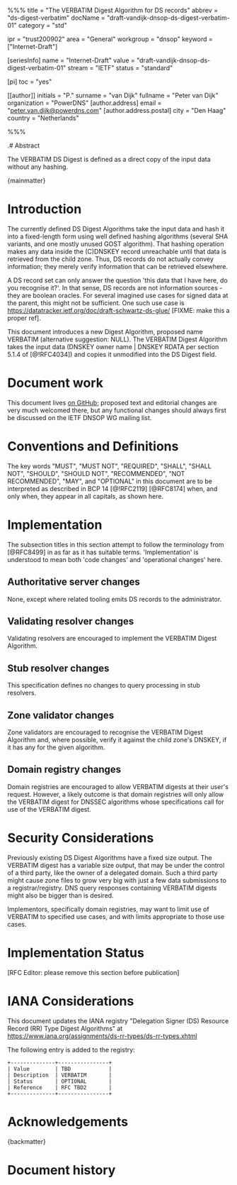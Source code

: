 %%%
title = "The VERBATIM Digest Algorithm for DS records"
abbrev = "ds-digest-verbatim"
docName = "draft-vandijk-dnsop-ds-digest-verbatim-01"
category = "std"

ipr = "trust200902"
area = "General"
workgroup = "dnsop"
keyword = ["Internet-Draft"]

[seriesInfo]
name = "Internet-Draft"
value = "draft-vandijk-dnsop-ds-digest-verbatim-01"
stream = "IETF"
status = "standard"

[pi]
toc = "yes"

[[author]]
initials = "P."
surname = "van Dijk"
fullname = "Peter van Dijk"
organization = "PowerDNS"
[author.address]
 email = "peter.van.dijk@powerdns.com"
[author.address.postal]
 city = "Den Haag"
 country = "Netherlands"


%%%

.# Abstract

The VERBATIM DS Digest is defined as a direct copy of the input data without any hashing.

{mainmatter}

# Introduction

The currently defined DS Digest Algorithms take the input data and hash it into a fixed-length form using well defined hashing algorithms (several SHA variants, and one mostly unused GOST algorithm).
That hashing operation makes any data inside the (C)DNSKEY record unreachable until that data is retrieved from the child zone.
Thus, DS records do not actually convey information; they merely verify information that can be retrieved elsewhere.

A DS record set can only answer the question 'this data that I have here, do you recognise it?'.
In that sense, DS records are not information sources - they are boolean oracles.
For several imagined use cases for signed data at the parent, this might not be sufficient.
One such use case is https://datatracker.ietf.org/doc/draft-schwartz-ds-glue/ [FIXME: make this a proper ref].

This document introduces a new Digest Algorithm, proposed name VERBATIM (alternative suggestion: NULL).
The VERBATIM Digest Algorithm takes the input data (DNSKEY owner name | DNSKEY RDATA per section 5.1.4 of [@!RFC4034]) and copies it unmodified into the DS Digest field.

# Document work

This document lives [on GitHub](https://github.com/PowerDNS/draft-dnsop-ds-digest-verbatim); proposed text and editorial changes are very much welcomed there, but any functional changes should always first be discussed on the IETF DNSOP WG mailing list.

# Conventions and Definitions

The key words "MUST", "MUST NOT", "REQUIRED", "SHALL", "SHALL NOT", "SHOULD", "SHOULD NOT", "RECOMMENDED", "NOT RECOMMENDED", "MAY", and "OPTIONAL" in this document are to be interpreted as described in BCP 14 [@!RFC2119] [@RFC8174] when, and only when, they appear in all capitals, as shown here.

# Implementation

The subsection titles in this section attempt to follow the terminology from [@RFC8499] in as far as it has suitable terms.
'Implementation' is understood to mean both 'code changes' and 'operational changes' here.

## Authoritative server changes

None, except where related tooling emits DS records to the administrator.

## Validating resolver changes

Validating resolvers are encouraged to implement the VERBATIM Digest Algorithm.

## Stub resolver changes

This specification defines no changes to query processing in stub resolvers.

## Zone validator changes

Zone validators are encouraged to recognise the VERBATIM Digest Algorithm and, where possible, verify it against the child zone's DNSKEY, if it has any for the given algorithm.

## Domain registry changes

Domain registries are encouraged to allow VERBATIM digests at their user's request.
However, a likely outcome is that domain registries will only allow the VERBATIM digest for DNSSEC algorithms whose specifications call for use of the VERBATIM digest.

# Security Considerations

Previously existing DS Digest Algorithms have a fixed size output.
The VERBATIM digest has a variable size output, that may be under the control of a third party, like the owner of a delegated domain.
Such a third party might cause zone files to grow very big with just a few data submissions to a registrar/registry.
DNS query responses containing VERBATIM digests might also be bigger than is desired.

Implementors, specifically domain registries, may want to limit use of VERBATIM to specified use cases, and with limits appropriate to those use cases.

# Implementation Status

[RFC Editor: please remove this section before publication]


# IANA Considerations

This document updates the IANA registry "Delegation Signer (DS) Resource Record (RR) Type Digest Algorithms" at https://www.iana.org/assignments/ds-rr-types/ds-rr-types.xhtml

The following entry is added to the registry:

~~~ ascii-art
+--------------+----------------+
| Value        | TBD            |
| Description  | VERBATIM       |
| Status       | OPTIONAL       |
| Reference    | RFC TBD2       |
+--------------+----------------+
~~~


# Acknowledgements


{backmatter}

# Document history

